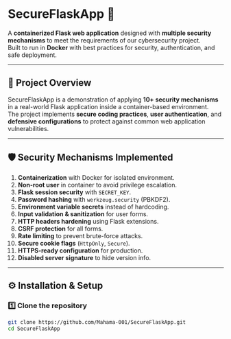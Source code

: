 # SecureFlaskApp 🔐

A **containerized Flask web application** designed with **multiple security mechanisms** to meet the requirements of our cybersecurity project.  
Built to run in **Docker** with best practices for security, authentication, and safe deployment.

---

## 📌 Project Overview
SecureFlaskApp is a demonstration of applying **10+ security mechanisms** in a real-world Flask application inside a container-based environment.  
The project implements **secure coding practices**, **user authentication**, and **defensive configurations** to protect against common web application vulnerabilities.

---

## 🛡 Security Mechanisms Implemented

1. **Containerization** with Docker for isolated environment.
2. **Non-root user** in container to avoid privilege escalation.
3. **Flask session security** with `SECRET_KEY`.
4. **Password hashing** with `werkzeug.security` (PBKDF2).
5. **Environment variable secrets** instead of hardcoding.
6. **Input validation & sanitization** for user forms.
7. **HTTP headers hardening** using Flask extensions.
8. **CSRF protection** for all forms.
9. **Rate limiting** to prevent brute-force attacks.
10. **Secure cookie flags** (`HttpOnly`, `Secure`).
11. **HTTPS-ready configuration** for production.
12. **Disabled server signature** to hide version info.

---

## ⚙️ Installation & Setup

### 1️⃣ Clone the repository
```bash
git clone https://github.com/Mahama-001/SecureFlaskApp.git
cd SecureFlaskApp
